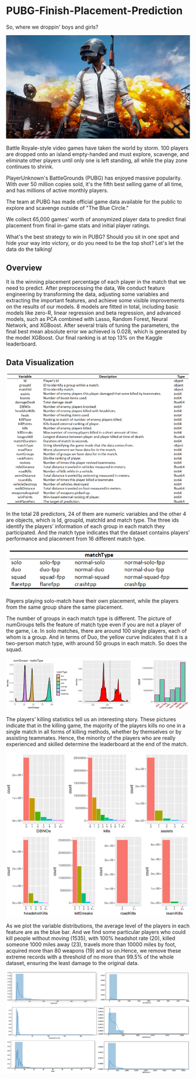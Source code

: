 # PUBG-Finish-Placement-Prediction

So, where we droppin' boys and girls?

![PUBG](./images/PUBG.jpg)

Battle Royale-style video games have taken the world by storm. 100 players are dropped onto an island empty-handed and must explore, scavenge, and eliminate other players until only one is left standing, all while the play zone continues to shrink.

PlayerUnknown's BattleGrounds (PUBG) has enjoyed massive popularity. With over 50 million copies sold, it's the fifth best selling game of all time, and has millions of active monthly players.

The team at PUBG has made official game data available for the public to explore and scavenge outside of "The Blue Circle." 

We collect 65,000 games' worth of anonymized player data to predict final placement from final in-game stats and initial player ratings.

What's the best strategy to win in PUBG? Should you sit in one spot and hide your way into victory, or do you need to be the top shot? Let's let the data do the talking!

## Overview
It is the winning placement percentage of each player in the match that we need to predict. After preprocessing the data, We conduct feature engineering by transforming the data, adjusting some variables and extracting the important features, and achieve some visible improvements on the results of our models. 8 models are fitted in total, including basic models like zero-R, linear regression and beta regression, and advanced models, such as PCA combined with Lasso, Random Forest, Neural Network, and XGBoost. After several trials of tuning the parameters, the final best mean absolute error we achieved is 0.028, which is generated by the model XGBoost. Our final ranking is at top 13% on the Kaggle leaderboard.

## Data Visualization

![feature](./images/pubg_features.png)

In the total 28 predictors, 24 of them are numeric variables and the other 4 are objects, which is Id, groupId, matchId and match type. The three ids identify the players’ information of each group in each match they participated. And the match type indicates that the dataset contains players’ performance and placement from 16 different match type.

![match Type](./images/matchType.png)

Players playing solo-match have their own placement, while the players from the same group share the same placement.

The number of groups in each match type is different. The picture of numGroups tells the feature of match type even if you are not a player of the game, i.e. In solo matches, there are around 100 single players, each of whom is a group. And in terms of Duo, the yellow curve indicates that it is a two-person match type, with around 50 groups in each match. So does the squad.

![matchVisual](./images/matchVisual.png)

The players’ killing statistics tell us an interesting story. These pictures indicate that in the killing game, the majority of the players kills no one in a single match in all forms of killing methods, whether by themselves or by assisting teammates. Hence, the minority of the players who are really experienced and skilled determine the leaderboard at the end of the match.
 
![featureVisual](./images/featureVisual.png)

As we plot the variable distributions, the average level of the players in each feature are as the blue bar. And we find some particular players who could kill people without moving (1535), with 100% headshot rate (20), killed someone 1000 miles away (23), travels more than 10000 miles by foot, acquired more than 80 weapons (19) and so on.Hence, we remove these extreme records with a threshold of no more than 99.5% of the whole dataset, ensuring the least damage to the original data.

![outliers](./images/outliers.png)
